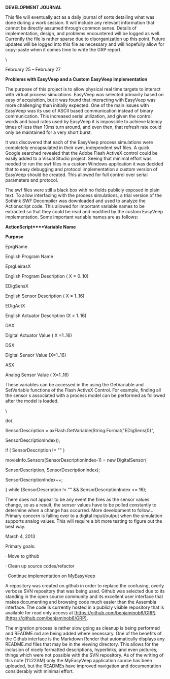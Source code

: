 **DEVELOPMENT JOURNAL**

This file will eventually act as a daily journal of sorts detailing what
was done during a work session. It will include any relevant information
that cannot be directly assumed through common sense. Details of
implementation, design, and problems encountered will be logged as well.
Currently the file is rather sparse due to disorganization up this
point. Future updates will be logged into this file as necessary and
will hopefully allow for copy-paste when it comes time to write the GRP
report.

\

February 25 – February 27

**Problems with EasyVeep and a Custom EasyVeep Implementation**

The purpose of this project is to allow physical real time targets to
interact with virtual process simulations. EasyVeep was selected
primarily based on easy of acquisition, but it was found that
interacting with EasyVeep was more challenging than initially expected.
One of the main issues with EasyVeep was its use of ASCII based
communication instead of binary communication. This increased serial
utilization, and given the control words and baud rates used by EasyVeep
it is impossible to achieve latency times of less than 10ms turn around,
and even then, that refresh rate could only be maintained for a very
short burst.

It was discovered that each of the EasyVeep process simulations were
completely encapsulated in their own, independent swf files. A quick
Google searched revealed that the Adobe Flash ActiveX control could be
easily added to a Visual Studio project. Seeing that minimal effort was
needed to run the swf files in a custom Windows application it was
decided that to easy debugging and protocol implementation a custom
version of EasyVeep should be created. This allowed for full control
over serial parameters and protocol.

The swf files were still a black box with no fields publicly exposed in
plain text. To allow interfacing with the process simulations, a trial
version of the Sothink SWF Decompiler was downloaded and used to analyze
the Actionscript code. This allowed for important variable names to be
extracted so that they could be read and modified by the custom EasyVeep
implementation. Some important variable names are as follows:

**ActionScript****Variable Name**

**Purpose**

EprgName

English Program Name

EprgLeirasX

English Program Description ( X = 0..10)

EDigSensX

English Sensor Description ( X = 1..16)

EDigActX

English Actuator Description (X = 1..16)

DAX

Digital Actuator Value ( X =1..16)

DSX

Digital Sensor Value (X=1..16)

ASX

Analog Sensor Value ( X=1..16)

These variables can be accessed in the using the GetVariable and
SetVariable functions of the Flash ActiveX Control. For example, finding
all the sensor s associated with a process model can be performed as
followed after the model is loaded.

\

do{

SensorDescription = axFlash.GetVariable(String.Format("EDigSens{0}",

SensorDescriptionIndex));

if ( SensorDescription != "" )

movieInfo.Sensors[SensorDescriptionIndex-1] = new DigitalSensor(

SensorDescription, SensorDescriptionIndex);

SensorDescriptionIndex++;

} while (SensorDescription != "" && SensorDescriptionIndex <= 16);

There does not appear to be any event the fires as the sensor values
change, so as a result, the sensor values have to be polled constantly
to determine when a change has occurred. More development to follow…
Primary concern is falling over to a digital input/output when the
simulation supports analog values. This will require a bit more testing
to figure out the best way.

March 4, 2013

Primary goals:

· Move to github

· Clean up source codes/refactor

· Continue implementation on MyEasyVeep

A repository was created on github in order to replace the confusing,
overly verbose SVN repository that was being used. Github was selected
due to its standing in the open source community and its excellent user
interface that makes documenting and browsing code much easier than the
Assembla interface. The code is currently hosted in a publicly visible
repository that is available for read only access at
[https://github.com/benjaminob6/GRP](https://github.com/benjaminob6/GRP).

The migration process is rather slow going as cleanup is being performed
and README.md are being added where necessary. One of the benefits of
the Github interface is the Markdown Render that automatically displays
any README.md files that may be in the viewing directory. This allows
for the inclusion of nicely formatted descriptions, hyperlinks, and even
pictures; things which were not possible with the SVN repository. As of
the writing of this note (11:22AM) only the MyEasyVeep application
source has been uploaded, but the READMEs have improved navigation and
documentation considerably with minimal effort.


